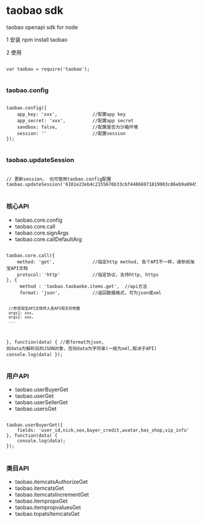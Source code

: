 taobao sdk 
======

taobao openapi sdk for node

1 安装
npm install taobao


2 使用

<pre>
<code>
var taobao = require('taobao');
</code>
</pre>

<h3>taobao.config</h3>
<pre>
<code>
taobao.config({
	app_key: 'xxx',				//配置app key
	app_secret: 'xxx',			//配置app secret
	sandbox: false,				//配置是否为沙箱环境
	session: ''					//配置session
});
</code>
</pre>

<h3>taobao.updateSession</h3>
<pre>
<code>
// 更新session， 也可使用taobao.config配置
taobao.updateSession('6101e23eb4c2155676b33cbf44866971819903c86eb9a0945892274');
</code>
</pre>

<h3>核心API</h3>
<ul>
	<li>taobao.core.config</li>
	<li>taobao.core.call</li>
	<li>taobao.core.signArgs</li>
	<li>taobao.core.callDefaultArg</li>
</ul>
<pre>
<code>
taobao.core.call({
	method: 'get',				//指定http method, 各个API不一样，请参阅淘宝API文档
	protocol: 'http'			//指定协议，支持http, https
}, {
	 method : 'taobao.taobaoke.items.get',	//api方法
	 format: 'json',			//返回数据格式，可为json或xml
     
     //参阅淘宝API文档传入各API相关的参数
	 args1: xxx,
	 args2: xxx,
	 ...
}, function(data) {				//若format为json, 则data为解析后的JSON对象，否则data为字符串(一般为xml,取决于API)
	console.log(data)
});
</code>
</pre>

<h3>用户API</h3>
<ul>
	<li>taobao.userBuyerGet</li>
	<li>taobao.userGet</li>
	<li>taobao.userSellerGet</li>
	<li>taobao.usersGet</li>
</ul>
<pre>
<code>
taobao.userBuyerGet({
	fields: 'user_id,nick,sex,buyer_credit,avatar,has_shop,vip_info'
}, function(data) {
	console.log(data);
});
</code>
</pre>

<h3>类目API</h3>
<ul>
	<li>taobao.itemcatsAuthorizeGet</li>
	<li>taobao.itemcatsGet</li>
	<li>taobao.itemcatsIncrementGet</li>
	<li>taobao.itempropsGet</li>
	<li>taobao.itempropvaluesGet</li>
	<li>taobao.topatsItemcatsGet</li>
</ul>
